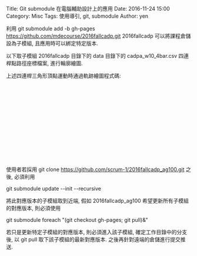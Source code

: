 Title: Git submodule 在電腦輔助設計上的應用
Date: 2016-11-24 15:00
Category: Misc
Tags: 使用導引, git, submodule
Author: yen

利用 git submodule add -b gh-pages https://github.com/mdecourse/2016fallcadp.git 2016fallcadp 可以將課程倉儲設為子模組, 且應用時可以綁定特定版本.

<!-- PELICAN_END_SUMMARY -->

以下取子模組 2016fallcadp 目錄下的 data 目錄下的 cadpa_w10_4bar.csv 四連桿點路徑座標檔案, 進行輪廓繪圖.

<!-- 導入 Brython 標準程式庫 -->
<script type="text/javascript" 
    src="https://cdn.rawgit.com/brython-dev/brython/master/www/src/brython_dist.js">
</script>

<!-- 啟動 Brython -->
<script>
window.onload=function(){
brython({debug:1, pythonpath:['./../scrum-1/py']});
}
</script>

<!-- 利用 子模組 2016fallcadp 目錄下的 data 目錄中的 .csv 進行繪圖 -->

<canvas id="fourbar" width="600" height="400"></canvas>
<div id="container1"></div>
<script type="text/python3">
from browser import document as doc
from browser import html
import math
# 準備繪圖畫布
canvas = doc["fourbar"]
container1 = doc['container1']
ctx = canvas.getContext("2d")

fourbar_data = open("./../2016fallcadp/data/cadpa_w10_4bar.csv").read()
fourbar_list = fourbar_data.splitlines()
#container1 <= fourbar_list[0]
# 以下可以利用 ctx 物件進行畫圖
# 先畫一條直線
ctx.beginPath()
# 設定線的寬度為 1 個單位
ctx.lineWidth = 1
# 利用 transform 將 y 座標反轉, 且 offset canvas.height
# (X scale, X skew, Y skew, Y scale, X offset, Y offset)
# 配合圖形位置進行座標轉換
ctx.transform(1, 0, 0, -1, canvas.width/2+250, canvas.height/2+100)
# 畫出 x 與 y 座標線
# 各座標值放大 8 倍
ratio = 8
'''
ctx.moveTo(0, 0)
ctx.lineTo(0, 100)
ctx.moveTo(0, 0)
ctx.lineTo(100, 0)
'''
ctx.moveTo(0, 0)
ctx.lineTo(-30*ratio, 0)
start_point = fourbar_list[0].split(",")
ctx.moveTo(float(start_point[0])*ratio, float(start_point[1])*ratio)
count = 0
for data in fourbar_list[1:]:
    point = data.split(",")
    #count = count + 1
    #container1 <= str(count) + ":" + point[0] + "," + point[1]
    #container1 <= html.BR()
    ctx.lineTo(float(point[0])*ratio, float(point[1])*ratio)
# 設定顏色為藍色, 也可以使用 "rgb(0, 0, 255)" 字串設定顏色值
ctx.strokeStyle = "blue"
# 實際執行畫線
ctx.stroke()
ctx.closePath()
</script>

上述四連桿三角形頂點運動時通過軌跡繪圖程式碼:

<pre class="brush: python">
<!-- 導入 Brython 標準程式庫 -->
<script type="text/javascript" 
    src="https://cdn.rawgit.com/brython-dev/brython/master/www/src/brython_dist.js">
</script>

<!-- 啟動 Brython -->
<script>
window.onload=function(){
// 請注意: 假如要導入特定位置的 Brython 程式, 必須納入下列 pythonpath 設定中
brython({debug:1, pythonpath:['./../scrum-1/py']});
}
</script>

<!-- 利用 子模組 2016fallcadp 目錄下的 data 目錄中的 .csv 進行繪圖 -->

<canvas id="fourbar" width="600" height="400"></canvas>
<div id="container1"></div>
<script type="text/python3">
from browser import document as doc
from browser import html
import math
# 準備繪圖畫布
canvas = doc["fourbar"]
container1 = doc['container1']
ctx = canvas.getContext("2d")

# 請注意: 這裡開啟子模組目錄中的 data 檔案進行繪圖
# 而此一檔案的改版權限操控在 mdecourse/2016fallcadp 倉儲的協同者
# 但是, 引用作為子模組的倉儲擁有者, 可以決定要將該子模組的那一個版本, 納入設計中
fourbar_data = open("./../2016fallcadp/data/cadpa_w10_4bar.csv").read()
fourbar_list = fourbar_data.splitlines()
#container1 <= fourbar_list[0]
# 以下可以利用 ctx 物件進行畫圖
# 先畫一條直線
ctx.beginPath()
# 設定線的寬度為 1 個單位
ctx.lineWidth = 1
# 利用 transform 將 y 座標反轉, 且 offset canvas.height
# (X scale, X skew, Y skew, Y scale, X offset, Y offset)
# 配合圖形位置進行座標轉換
ctx.transform(1, 0, 0, -1, canvas.width/2+250, canvas.height/2+100)
# 畫出 x 與 y 座標線
# 各座標值放大 8 倍
ratio = 8
'''
ctx.moveTo(0, 0)
ctx.lineTo(0, 100)
ctx.moveTo(0, 0)
ctx.lineTo(100, 0)
'''
ctx.moveTo(0, 0)
ctx.lineTo(-30*ratio, 0)
start_point = fourbar_list[0].split(",")
ctx.moveTo(float(start_point[0])*ratio, float(start_point[1])*ratio)
count = 0
for data in fourbar_list[1:]:
    point = data.split(",")
    #count = count + 1
    #container1 <= str(count) + ":" + point[0] + "," + point[1]
    #container1 <= html.BR()
    ctx.lineTo(float(point[0])*ratio, float(point[1])*ratio)
# 設定顏色為藍色, 也可以使用 "rgb(0, 0, 255)" 字串設定顏色值
ctx.strokeStyle = "blue"
# 實際執行畫線
ctx.stroke()
ctx.closePath()
</script>
</pre>

使用者若採用 git clone https://github.com/scrum-1/2016fallcadp_ag100.git 之後, 必須利用

git submodule update --init --recursive 

將此對應版本的子模組取到近端, 假如 2016fallcadp_ag100 希望更新所有子模組的對應版本, 則必須使用

git submodule foreach "(git checkout gh-pages; git pull)&"

若只是更新特定子模組的對應版本, 則必須進入該子模組, 確定工作目錄中的分支後, 以 git pull 取下該子模組的最新對應版本. 之後再針對遠端的倉儲進行提交推送.